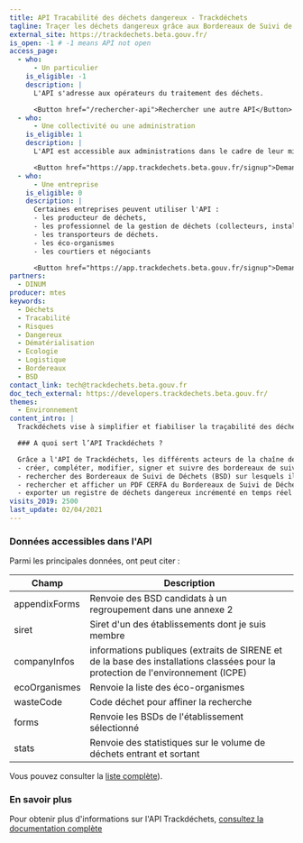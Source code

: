```yaml
---
title: API Tracabilité des déchets dangereux - Trackdéchets
tagline: Traçer les déchets dangereux grâce aux Bordereaux de Suivi de Déchets (BSD)
external_site: https://trackdechets.beta.gouv.fr/
is_open: -1 # -1 means API not open
access_page:
  - who:
      - Un particulier
    is_eligible: -1
    description: |
      L'API s'adresse aux opérateurs du traitement des déchets.

      <Button href="/rechercher-api">Rechercher une autre API</Button>
  - who:
      - Une collectivité ou une administration
    is_eligible: 1
    description: |
      L'API est accessible aux administrations dans le cadre de leur mission de gestion des déchets. Vous devez créer un compte sur le site Trackdéchets pour y accéder.

      <Button href="https://app.trackdechets.beta.gouv.fr/signup">Demander un accès</Button>
  - who:
      - Une entreprise
    is_eligible: 0
    description: |
      Certaines entreprises peuvent utiliser l'API :
      - les producteur de déchets,
      - les professionnel de la gestion de déchets (collecteurs, installations de tri-transit-regroupement, installation de traitement)
      - les transporteurs de déchets.
      - les éco-organismes
      - les courtiers et négociants

      <Button href="https://app.trackdechets.beta.gouv.fr/signup">Demander un accès</Button>
partners:
  - DINUM
producer: mtes
keywords:
  - Déchets
  - Tracabilité
  - Risques
  - Dangereux
  - Dématérialisation
  - Ecologie
  - Logistique
  - Bordereaux
  - BSD
contact_link: tech@trackdechets.beta.gouv.fr
doc_tech_external: https://developers.trackdechets.beta.gouv.fr/
themes:
  - Environnement
content_intro: |
  Trackdéchets vise à simplifier et fiabiliser la traçabilité des déchets dangereux en facilitant la recherche et la gestion des Bordereaux de Suivi de Déchets (BSD).

  ### A quoi sert l’API Trackdéchets ?

  Grâce a l'API de Trackdéchets, les différents acteurs de la chaîne de traçabilité des déchets dangereux peuvent :
  - créer, compléter, modifier, signer et suivre des bordereaux de suivi de déchets (BSD) conformément au cycle de vie réglementaire
  - rechercher des Bordereaux de Suivi de Déchets (BSD) sur lesquels ils ont des droits
  - rechercher et afficher un PDF CERFA du Bordereaux de Suivi de Déchets (BSD)
  - exporter un registre de déchets dangereux incrémenté en temps réel
visits_2019: 2500
last_update: 02/04/2021
---
```


### Données accessibles dans l'API

Parmi les principales données, ont peut citer :

| Champ         | Description                                                                                                                      |
| ------------- | -------------------------------------------------------------------------------------------------------------------------------- |
| appendixForms | Renvoie des BSD candidats à un regroupement dans une annexe 2                                                                    |
| siret         | Siret d'un des établissements dont je suis membre                                                                                |
| companyInfos  | informations publiques (extraits de SIRENE et de la base des installations classées pour la protection de l'environnement (ICPE) |
| ecoOrganismes | Renvoie la liste des éco-organismes                                                                                              |
| wasteCode     | Code déchet pour affiner la recherche                                                                                            |
| forms         | Renvoie les BSDs de l'établissement sélectionné                                                                                  |
| stats         | Renvoie des statistiques sur le volume de déchets entrant et sortant                                                             |

Vous pouvez consulter la [liste complète](https://developers.trackdechets.beta.gouv.fr/docs/api-reference)).

### En savoir plus

Pour obtenir plus d'informations sur l'API Trackdéchets, [consultez la documentation complète](https://developers.trackdechets.beta.gouv.fr)
